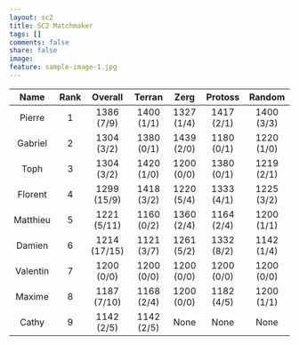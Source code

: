 ```yaml
---
layout: sc2
title: SC2 Matchmaker
tags: []
comments: false
share: false
image:
feature: sample-image-1.jpg
---
```


| Name     | Rank | Overall      | Terran     | Zerg       | Protoss    | Random     |
|:--------:|:----:|:------------:|:----------:|:----------:|:----------:|:----------:|
| Pierre   | 1    | 1386 (7/9)   | 1400 (1/1) | 1327 (1/4) | 1417 (2/1) | 1400 (3/3) |
| Gabriel  | 2    | 1304 (3/2)   | 1380 (0/1) | 1439 (2/0) | 1180 (0/1) | 1220 (1/0) |
| Toph     | 3    | 1304 (3/2)   | 1420 (1/0) | 1200 (0/0) | 1380 (0/1) | 1219 (2/1) |
| Florent  | 4    | 1299 (15/9)  | 1418 (3/2) | 1220 (5/4) | 1333 (4/1) | 1225 (3/2) |
| Matthieu | 5    | 1221 (5/11)  | 1160 (0/2) | 1360 (2/4) | 1164 (2/4) | 1200 (1/1) |
| Damien   | 6    | 1214 (17/15) | 1121 (3/7) | 1261 (5/2) | 1332 (8/2) | 1142 (1/4) |
| Valentin | 7    | 1200 (0/0)   | 1200 (0/0) | 1200 (0/0) | 1200 (0/0) | 1200 (0/0) |
| Maxime   | 8    | 1187 (7/10)  | 1168 (2/4) | 1200 (0/0) | 1182 (4/5) | 1200 (1/1) |
| Cathy    | 9    | 1142 (2/5)   | 1142 (2/5) |None        |None        |None        |
